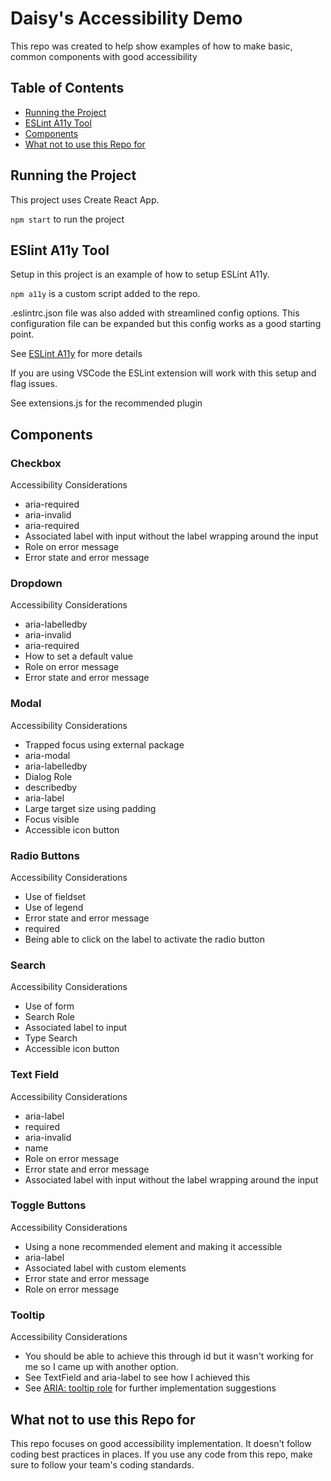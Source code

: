 # Daisy's Accessibility Demo
This repo was created to help show examples of how to make basic, common components with good accessibility

## Table of Contents

- [Running the Project](#running-the-project)
- [ESLint A11y Tool](#eslint-a11y-tool)
- [Components](#components)
- [What not to use this Repo for](#what-not-to-use-this-repo-for)

## Running the Project
This project uses Create React App.

`npm start` to run the project


## ESlint A11y Tool
Setup in this project is an example of how to setup ESLint A11y.

`npm a11y` is a custom script added to the repo.

.eslintrc.json file was also added with streamlined config options. This configuration file can be expanded but this config works as a good starting point.

See [ESLint A11y](https://www.npmjs.com/package/eslint-plugin-jsx-a11y) for more details

If you are using VSCode the ESLint extension will work with this setup and flag issues.

See extensions.js for the recommended plugin

## Components
### Checkbox
Accessibility Considerations
- aria-required
- aria-invalid
- aria-required
- Associated label with input without the label wrapping around the input
- Role on error message
- Error state and error message

### Dropdown
Accessibility Considerations
- aria-labelledby
- aria-invalid
- aria-required
- How to set a default value
- Role on error message
- Error state and error message

### Modal
Accessibility Considerations
- Trapped focus using external package
- aria-modal
- aria-labelledby
- Dialog Role
- describedby
- aria-label
- Large target size using padding
- Focus visible
- Accessible icon button

### Radio Buttons
Accessibility Considerations
- Use of fieldset
- Use of legend
- Error state and error message
- required
- Being able to click on the label to activate the radio button

### Search
Accessibility Considerations
- Use of form
- Search Role
- Associated label to input
- Type Search
- Accessible icon button

### Text Field
Accessibility Considerations
- aria-label
- required
- aria-invalid
- name
- Role on error message
- Error state and error message
- Associated label with input without the label wrapping around the input

### Toggle Buttons
Accessibility Considerations
- Using a none recommended element and making it accessible
- aria-label
- Associated label with custom elements
- Error state and error message
- Role on error message

### Tooltip
Accessibility Considerations
- You should be able to achieve this through id but it wasn't working for me so I came up with another option.
- See TextField and aria-label to see how I achieved this
- See [ARIA: tooltip role](#https://developer.mozilla.org/en-US/docs/Web/Accessibility/ARIA/Roles/tooltip_role) for further implementation suggestions

## What not to use this Repo for
This repo focuses on good accessibility implementation. It doesn't follow coding best practices in places. If you use any code from this repo, make sure to follow your team's coding standards.